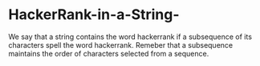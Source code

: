 # HackerRank-in-a-String-

We say that a string contains the word hackerrank if a subsequence of its characters spell the word hackerrank. Remeber that a subsequence maintains the order of characters selected from a sequence.
